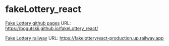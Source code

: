 # fakeLottery_react

[Fake Lottery github pages](https://bogutskii.github.io/fakeLottery_react) 
URL: https://bogutskii.github.io/fakeLottery_react/

[Fake Lottery railway](https://fakelotteryreact-production.up.railway.app)
URL:  https://fakelotteryreact-production.up.railway.app
